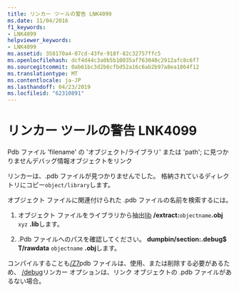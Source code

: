 ```yaml
---
title: リンカー ツールの警告 LNK4099
ms.date: 11/04/2016
f1_keywords:
- LNK4099
helpviewer_keywords:
- LNK4099
ms.assetid: 358170a4-07cd-43fe-918f-82c32757ffc5
ms.openlocfilehash: dcf4d44c3a0b5b10035af763040c2912afc8c6f7
ms.sourcegitcommit: 0ab61bc3d2b6cfbd52a16c6ab2b97a8ea1864f12
ms.translationtype: MT
ms.contentlocale: ja-JP
ms.lasthandoff: 04/23/2019
ms.locfileid: "62310891"
---
```

# <a name="linker-tools-warning-lnk4099"></a>リンカー ツールの警告 LNK4099

Pdb ファイル 'filename' の 'オブジェクト/ライブラリ' または 'path'; に見つかりませんデバッグ情報オブジェクトをリンク

リンカーは、.pdb ファイルが見つかりませんでした。 格納されているディレクトリにコピー`object/library`します。

オブジェクト ファイルに関連付けられた .pdb ファイルの名前を検索するには。

1. オブジェクト ファイルをライブラリから抽出[lib](../../build/reference/lib-reference.md) **/extract:**`objectname`**.obj** `xyz` **.lib**します。

1. .Pdb ファイルへのパスを確認してください。 **dumpbin/section:.debug$ T/rawdata** `objectname` **.obj**します。

コンパイルすることも[/Z7](../../build/reference/z7-zi-zi-debug-information-format.md)pdb ファイルは、使用、または削除する必要があるため、 [/debug](../../build/reference/debug-generate-debug-info.md)リンカー オプションは、リンク オブジェクトの .pdb ファイルがあるない場合。